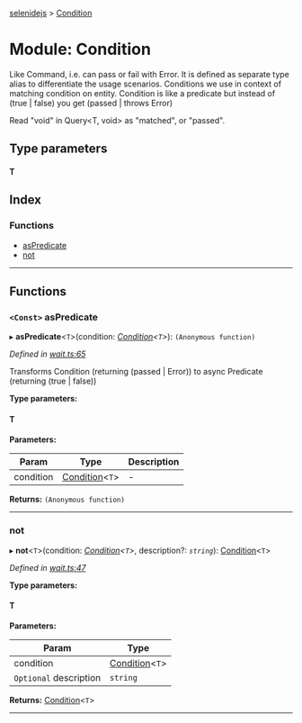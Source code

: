 [selenidejs](../README.md) > [Condition](../modules/condition.md)

# Module: Condition

Like Command, i.e. can pass or fail with Error. It is defined as separate type alias to differentiate the usage scenarios. Conditions we use in context of matching condition on entity. Condition is like a predicate but instead of (true | false) you get (passed | throws Error)

Read "void" in Query<T, void> as "matched", or "passed".

## Type parameters
#### T 
## Index

### Functions

* [asPredicate](condition.md#aspredicate)
* [not](condition.md#not)

---

## Functions

<a id="aspredicate"></a>

### `<Const>` asPredicate

▸ **asPredicate**<`T`>(condition: *[Condition](condition.md)<`T`>*): `(Anonymous function)`

*Defined in [wait.ts:65](https://github.com/KnowledgeExpert/selenidejs/blob/master/lib/wait.ts#L65)*

Transforms Condition (returning (passed | Error)) to async Predicate (returning (true | false))

**Type parameters:**

#### T 
**Parameters:**

| Param | Type | Description |
| ------ | ------ | ------ |
| condition | [Condition](condition.md)<`T`> |  - |

**Returns:** `(Anonymous function)`

___
<a id="not"></a>

###  not

▸ **not**<`T`>(condition: *[Condition](condition.md)<`T`>*, description?: *`string`*): [Condition](condition.md)<`T`>

*Defined in [wait.ts:47](https://github.com/KnowledgeExpert/selenidejs/blob/master/lib/wait.ts#L47)*

**Type parameters:**

#### T 
**Parameters:**

| Param | Type |
| ------ | ------ |
| condition | [Condition](condition.md)<`T`> |
| `Optional` description | `string` |

**Returns:** [Condition](condition.md)<`T`>

___

